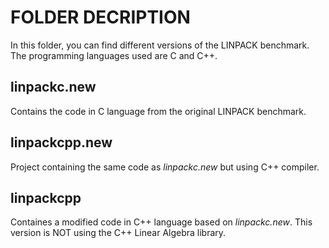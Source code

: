 # FOLDER DECRIPTION

In this folder, you can find different versions of the LINPACK benchmark. The programming languages used are C and C++.


## linpackc.new

Contains the code in C language from the original LINPACK benchmark. 


## linpackcpp.new

Project containing the same code as _linpackc.new_ but using C++ compiler.


## linpackcpp

Containes a modified code in C++ language based on _linpackc.new_. This version is NOT using the C++ Linear Algebra library.